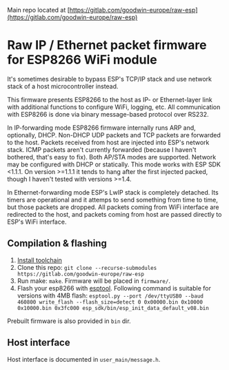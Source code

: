 Main repo located at
[https://gitlab.com/goodwin-europe/raw-esp](https://gitlab.com/goodwin-europe/raw-esp)

# Raw IP / Ethernet packet firmware for ESP8266 WiFi module

It's sometimes desirable to bypass ESP's TCP/IP stack and use network stack
of a host microcontroller instead.

This firmware presents ESP8266 to the host as IP- or Ethernet-layer link
with additional functions to configure WiFi, logging, etc. All communication
with ESP8266 is done via binary message-based protocol over RS232.

In IP-forwarding mode ESP8266 firmware internally runs ARP and, optionally,
DHCP. Non-DHCP UDP packets and TCP packets are forwarded to the host. Packets
received from host are injected into ESP's network stack. ICMP packets aren't
currently forwarded (because I haven't bothered, that's easy to fix).
Both AP/STA modes are supported. Network may be configured with DHCP or
statically. This mode works with ESP SDK <1.1.1. On version >=1.1.1 it tends
to hang after the first injected packed, though I haven't tested with
versions >=1.4.

In Ethernet-forwarding mode ESP's LwIP stack is completely detached. Its timers
are operational and it attemps to send something from time to time, but those
packets are dropped. All packets coming from WiFi interface are redirected to
the host, and packets coming from host are passed directly to ESP's WiFi
interface.

## Compilation & flashing

1. [Install toolchain](https://github.com/esp8266/esp8266-wiki/wiki/Toolchain)
2. Clone this repo: `git clone --recurse-submodules https://gitlab.com/goodwin-europe/raw-esp`
3. Run make: `make`. Firmware will be placed in `firmware/`.
4. Flash your esp8266 with [esptool](https://github.com/espressif/esptool).
   Following command is suitable for versions with 4MB flash:
   `esptool.py --port /dev/ttyUSB0 --baud 460800 write_flash --flash_size=detect 0 0x00000.bin 0x10000 0x10000.bin 0x3fc000 esp_sdk/bin/esp_init_data_default_v08.bin`

Prebuilt firmware is also provided in `bin` dir.

## Host interface

Host interface is documented in `user_main/message.h`.
